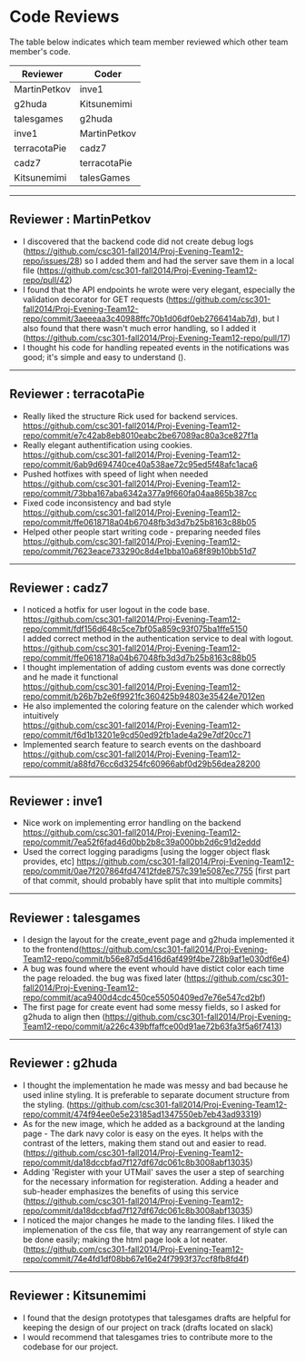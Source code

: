 # Code Reviews

The table below indicates which team member reviewed which other team member's code.

| Reviewer | Coder |
| -------- | ----- |
| MartinPetkov |  inve1 |
| g2huda |  Kitsunemimi |
| talesgames |  g2huda |
| inve1 |  MartinPetkov |
| terracotaPie |  cadz7 |
| cadz7 |   terracotaPie |
| Kitsunemimi |   talesGames |


-----

## Reviewer : MartinPetkov

* I discovered that the backend code did not create debug logs (https://github.com/csc301-fall2014/Proj-Evening-Team12-repo/issues/28) so I added them and had the server save them in a local file (https://github.com/csc301-fall2014/Proj-Evening-Team12-repo/pull/42)
* I found that the API endpoints he wrote were very elegant, especially the validation decorator for GET requests (https://github.com/csc301-fall2014/Proj-Evening-Team12-repo/commit/3aeeeaa3c40988ffc70b1d06df0eb2766414ab7d), but I also found that there wasn't much error handling, so I added it (https://github.com/csc301-fall2014/Proj-Evening-Team12-repo/pull/17)
* I thought his code for handling repeated events in the notifications was good; it's simple and easy to understand ().

-----

## Reviewer : terracotaPie
* Really liked the structure Rick used for backend services.  
https://github.com/csc301-fall2014/Proj-Evening-Team12-repo/commit/e7c42ab8eb8010eabc2be67089ac80a3ce827f1a
* Really elegant authentification using cookies.  
https://github.com/csc301-fall2014/Proj-Evening-Team12-repo/commit/6ab9d694740ce40a538ae72c95ed5f48afc1aca6
* Pushed hotfixes with speed of light when needed  
https://github.com/csc301-fall2014/Proj-Evening-Team12-repo/commit/73bba167aba6342a377a9f660fa04aa865b387cc
* Fixed code inconsistency and bad style  
https://github.com/csc301-fall2014/Proj-Evening-Team12-repo/commit/ffe0618718a04b67048fb3d3d7b25b8163c88b05
* Helped other people start writing code - preparing needed files  
https://github.com/csc301-fall2014/Proj-Evening-Team12-repo/commit/7623eace733290c8d4e1bba10a68f89b10bb51d7

-----

## Reviewer : cadz7
* I noticed a hotfix for user logout in the code base.  
https://github.com/csc301-fall2014/Proj-Evening-Team12-repo/commit/fdf156d648c5ce7bf05a859c93f075ba1ffe5150    
I added correct method in the authentication service to deal with logout.  
https://github.com/csc301-fall2014/Proj-Evening-Team12-repo/commit/ffe0618718a04b67048fb3d3d7b25b8163c88b05  
* I thought implementation of adding custom events was done correctly and he made it functional  
https://github.com/csc301-fall2014/Proj-Evening-Team12-repo/commit/b26b7b2e6f9921fc360425b94803e35424e7012en  
* He also implemented the coloring feature on the calender which worked intuitively  
https://github.com/csc301-fall2014/Proj-Evening-Team12-repo/commit/f6d1b13201e9cd50ed92fb1ade4a29e7df20cc71
* Implemented search feature to search events on the dashboard  
https://github.com/csc301-fall2014/Proj-Evening-Team12-repo/commit/a88fd76cc6d3254fc60966abf0d29b56dea28200

-----

## Reviewer : inve1
* Nice work on implementing error handling on the backend https://github.com/csc301-fall2014/Proj-Evening-Team12-repo/commit/7ea52f6fad46d0bb2b8c39a000bb2d6c91d2eddd
* Used the correct logging paradigms [using the logger object flask provides, etc] https://github.com/csc301-fall2014/Proj-Evening-Team12-repo/commit/0ae7f207864fd47412fde8757c391e5087ec7755 [first part of that commit, should probably have split that into multiple commits]

-----

## Reviewer : talesgames

* I design the layout for the create_event page and g2huda implemented it to the frontend(https://github.com/csc301-fall2014/Proj-Evening-Team12-repo/commit/b56e87d5d416d6af499f4be728b9af1e030df6e4)
* A bug was found where the event whould have distict color each time the page reloaded. the bug was fixed later (https://github.com/csc301-fall2014/Proj-Evening-Team12-repo/commit/aca9400d4cdc450ce55050409ed7e76e547cd2bf)
* The first page for create event had some messy fields, so I asked for g2huda to align then (https://github.com/csc301-fall2014/Proj-Evening-Team12-repo/commit/a226c439bffaffce00d91ae72b63fa3f5a6f7413)

-----

## Reviewer : g2huda

* I thought the implementation he made was messy and bad because he used inline styling. It is preferable to separate document structure from the styling. (https://github.com/csc301-fall2014/Proj-Evening-Team12-repo/commit/474f94ee0e5e23185ad1347550eb7eb43ad93319)
* As for the new image, which he added as a background at the landing page - The dark navy color is easy on the eyes. It helps with the contrast of the letters, making them stand out and easier to read. (https://github.com/csc301-fall2014/Proj-Evening-Team12-repo/commit/da18dccbfad7f127df67dc061c8b3008abf13035)
* Adding 'Register with your UTMail' saves the user a step of searching for the necessary information for registeration. Adding a header and sub-header emphasizes the benefits of using this service (https://github.com/csc301-fall2014/Proj-Evening-Team12-repo/commit/da18dccbfad7f127df67dc061c8b3008abf13035)
* I noticed the major changes he made to the landing files. I liked the implemenation of the css file, that way any rearrangement of style can be done easily; making the html page look a lot neater. (https://github.com/csc301-fall2014/Proj-Evening-Team12-repo/commit/74e4fd1df08bb67e16e24f7993f37ccf8fb8fd4f)

-----

## Reviewer : Kitsunemimi

 * I found that the design prototypes that talesgames drafts are helpful for keeping the design of our project on track (drafts located on slack)
 * I would recommend that talesgames tries to contribute more to the codebase for our project.
